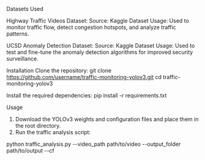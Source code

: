 Datasets Used

Highway Traffic Videos Dataset:
Source: Kaggle Dataset
Usage: Used to monitor traffic flow, detect congestion hotspots, and analyze traffic patterns.

UCSD Anomaly Detection Dataset:
Source: Kaggle Dataset
Usage: Used to test and fine-tune the anomaly detection algorithms for improved security surveillance.

Installation
Clone the repository:
git clone https://github.com/username/traffic-monitoring-yolov3.git
cd traffic-monitoring-yolov3

Install the required dependencies:
pip install -r requirements.txt

Usage
1. Download the YOLOv3 weights and configuration files and place them in the root directory.
2. Run the traffic analysis script:

python traffic_analysis.py --video_path path/to/video --output_folder path/to/output --cf
